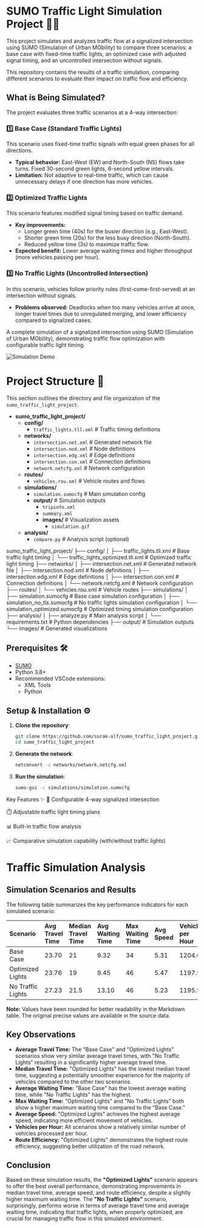 # SUMO Traffic Light Simulation Project 🚦🚗

This project simulates and analyzes traffic flow at a signalized intersection using SUMO (Simulation of Urban MObility) to compare three scenarios: a base case with fixed-time traffic lights, an optimized case with adjusted signal timing, and an uncontrolled intersection without signals.

This repository contains the results of a traffic simulation, comparing different scenarios to evaluate their impact on traffic flow and efficiency.
## What is Being Simulated?

The project evaluates three traffic scenarios at a 4-way intersection:

### 1️⃣ Base Case (Standard Traffic Lights)
This scenario uses fixed-time traffic signals with equal green phases for all directions.
* **Typical behavior:** East-West (EW) and North-South (NS) flows take turns. Fixed 30-second green lights, 6-second yellow intervals.
* **Limitation:** Not adaptive to real-time traffic, which can cause unnecessary delays if one direction has more vehicles.

### 2️⃣ Optimized Traffic Lights
This scenario features modified signal timing based on traffic demand.
* **Key improvements:**
    * Longer green time (40s) for the busier direction (e.g., East-West).
    * Shorter green time (20s) for the less busy direction (North-South).
    * Reduced yellow time (3s) to maximize traffic flow.
* **Expected benefit:** Lower average waiting times and higher throughput (more vehicles passing per hour).

### 3️⃣ No Traffic Lights (Uncontrolled Intersection)
In this scenario, vehicles follow priority rules (first-come-first-served) at an intersection without signals.
* **Problems observed:** Deadlocks when too many vehicles arrive at once, longer travel times due to unregulated merging, and lower efficiency compared to signalized cases.

A complete simulation of a signalized intersection using SUMO (Simulation of Urban MObility), demonstrating traffic flow optimization with configurable traffic light timing.

![Simulation Demo](images/sumo.gif) 

# Project Structure 📂

This section outlines the directory and file organization of the `sumo_traffic_light_project`.

* **sumo_traffic_light_project/**
    * **config/**
        * `traffic_lights.tll.xml` # Traffic timing definitions
    * **networks/**
        * `intersection.net.xml` # Generated network file
        * `intersection.nod.xml` # Node definitions
        * `intersection.edg.xml` # Edge definitions
        * `intersection.con.xml` # Connection definitions
        * `network.netcfg.xml` # Network configuration
    * **routes/**
        * `vehicles.rou.xml` # Vehicle routes and flows
    * **simulations/**
        * `simulation.sumocfg` # Main simulation config
        * **output/** # Simulation outputs
            * `tripinfo.xml`
            * `summary.xml`
            * **images/** # Visualization assets
                * `simulation.gif`
    * **analysis/**
        * `compare.py` # Analysis script (optional)


sumo_traffic_light_project/
├── config/
│   ├── traffic_lights.tll.xml         # Base traffic light timing
│   └── traffic_lights_optimized.tll.xml # Optimized traffic light timing
├── networks/
│   ├── intersection.net.xml         # Generated network file
│   ├── intersection.nod.xml         # Node definitions
│   ├── intersection.edg.xml         # Edge definitions
│   ├── intersection.con.xml         # Connection definitions
│   └── network.netcfg.xml           # Network configuration
├── routes/
│   └── vehicles.rou.xml             # Vehicle routes
├── simulations/
│   ├── simulation.sumocfg           # Base case simulation configuration
│   ├── simulation_no_tls.sumocfg    # No traffic lights simulation configuration
│   └── simulation_optimized.sumocfg # Optimized timing simulation configuration
├── analysis/
│   ├── analyze.py                   # Main analysis script
│   └── requirements.txt             # Python dependencies
├── output/                          # Simulation outputs
└── images/                          # Generated visualizations



## Prerequisites 🛠️

- [SUMO](https://www.eclipse.org/sumo/) 
- Python 3.8+ 
- Recommended VSCode extensions:
  - XML Tools
  - Python

## Setup & Installation ⚙️

1. **Clone the repository**:
   ```bash
   git clone https://github.com/surak-alf/sumo_traffic_light_project.git
   cd sumo_traffic_light_project

2. **Generate the network**:
   ```bash
   netconvert -c networks/network.netcfg.xml

3. **Run the simulation**:
   ```bash
   sumo-gui -c simulations/simulation.sumocfg   

 Key Features ✨
🚥 Configurable 4-way signalized intersection

⏱️ Adjustable traffic light timing plans

📊 Built-in traffic flow analysis

📈 Comparative simulation capability (with/without traffic lights)  

# Traffic Simulation Analysis

## Simulation Scenarios and Results

The following table summarizes the key performance indicators for each simulated scenario:

| Scenario        | Avg Travel Time | Median Travel Time | Avg Waiting Time | Max Waiting Time | Avg Speed     | Vehicles per Hour | Route Efficiency |
| :-------------- | :-------------- | :----------------- | :--------------- | :--------------- | :------------ | :---------------- | :--------------- |
| Base Case       | 23.70           | 21                 | 9.32             | 34               | 5.31          | 1204.01           | 0.382            |
| Optimized Lights | 23.76           | 19                 | 9.45             | 46               | 5.47          | 1197.99           | 0.394            |
| No Traffic Lights | 27.23           | 21.5               | 13.10            | 46               | 5.23          | 1195.99           | 0.377            |

**Note:** Values have been rounded for better readability in the Markdown table. The original precise values are available in the source data.

## Key Observations 

* **Average Travel Time:** The "Base Case" and "Optimized Lights" scenarios show very similar average travel times, with "No Traffic Lights" resulting in a significantly higher average travel time.
* **Median Travel Time:** "Optimized Lights" has the lowest median travel time, suggesting a potentially smoother experience for the majority of vehicles compared to the other two scenarios.
* **Average Waiting Time:** "Base Case" has the lowest average waiting time, while "No Traffic Lights" has the highest.
* **Max Waiting Time:** "Optimized Lights" and "No Traffic Lights" both show a higher maximum waiting time compared to the "Base Case."
* **Average Speed:** "Optimized Lights" achieves the highest average speed, indicating more efficient movement of vehicles.
* **Vehicles per Hour:** All scenarios show a relatively similar number of vehicles processed per hour.
* **Route Efficiency:** "Optimized Lights" demonstrates the highest route efficiency, suggesting better utilization of the road network.

## Conclusion 

Based on these simulation results, the **"Optimized Lights"** scenario appears to offer the best overall performance, demonstrating improvements in median travel time, average speed, and route efficiency, despite a slightly higher maximum waiting time. The **"No Traffic Lights"** scenario, surprisingly, performs worse in terms of average travel time and average waiting time, indicating that traffic lights, when properly optimized, are crucial for managing traffic flow in this simulated environment.